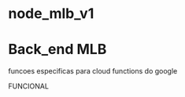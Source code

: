 # node_mlb_v1
<h1>Back_end MLB</h1>
<p>funcoes especificas para cloud functions do google</p>
FUNCIONAL
